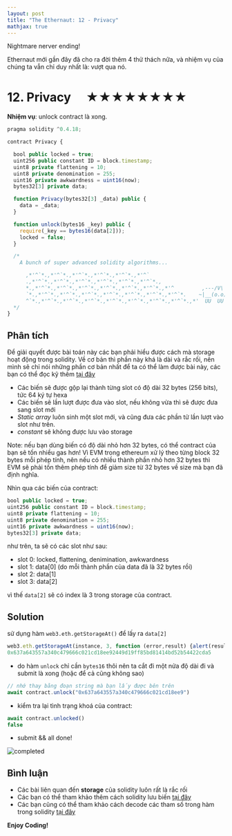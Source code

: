 ```yaml
---
layout: post
title: "The Ethernaut: 12 - Privacy"
mathjax: true
---
```

Nightmare nerver ending!

Ethernaut mới gần đây đã cho ra đời thêm 4 thử thách nữa, và nhiệm vụ của chúng ta vẫn chỉ duy nhất là: vượt qua nó.

# 12. Privacy 　★★★★★★★★

**Nhiệm vụ**: unlock contract là xong.

```js
pragma solidity ^0.4.18;

contract Privacy {

  bool public locked = true;
  uint256 public constant ID = block.timestamp;
  uint8 private flattening = 10;
  uint8 private denomination = 255;
  uint16 private awkwardness = uint16(now);
  bytes32[3] private data;

  function Privacy(bytes32[3] _data) public {
    data = _data;
  }

  function unlock(bytes16 _key) public {
    require(_key == bytes16(data[2]));
    locked = false;
  }

  /*
    A bunch of super advanced solidity algorithms...

      ,*'^`*.,*'^`*.,*'^`*.,*'^`*.,*'^`*.,*'^`
      .,*'^`*.,*'^`*.,*'^`*.,*'^`*.,*'^`*.,*'^`*.,
      *.,*'^`*.,*'^`*.,*'^`*.,*'^`*.,*'^`*.,*'^`*.,*'^         ,---/V\
      `*.,*'^`*.,*'^`*.,*'^`*.,*'^`*.,*'^`*.,*'^`*.,*'^`*.    ~|__(o.o)
      ^`*.,*'^`*.,*'^`*.,*'^`*.,*'^`*.,*'^`*.,*'^`*.,*'^`*.,*'  UU  UU
  */
}
```

## Phân tích

Để giải quyết được bài toán này các bạn phải hiểu được cách mà storage hoạt động trong solidity. Về cơ bản thì phần này khá là dài và rắc rối, nên mình sẽ chỉ nói những phần cơ bản nhất để ta có thể làm được bài này, các bạn có thể đọc kỹ thêm [tại đây](http://solidity.readthedocs.io/en/v0.4.24/miscellaneous.html)

- Các biến sẽ được gộp lại thành từng slot có độ dài 32 bytes (256 bits), tức 64 ký tự hexa
- Các biến sẽ lần lượt được đưa vào slot, nếu không vừa thì sẽ được đưa sang slot mới
- *Static array* luôn sinh một slot mới, và cũng đưa các phần tử lần lượt vào slot như trên.
- *constant* sẽ không được lưu vào storage

Note: nếu bạn dùng biến có độ dài nhỏ hơn 32 bytes, có thể contract của bạn sẽ tốn nhiều gas hơn! Vì EVM trong ethereum xử lý theo từng block 32 bytes mỗi phép tính, nên nếu có nhiều thành phần nhỏ hơn 32 bytes thì EVM sẽ phải tốn thêm phép tính để giảm size từ 32 bytes về size mà bạn đã định nghĩa.

Nhìn qua các biến của contract:

```js
bool public locked = true;
uint256 public constant ID = block.timestamp;
uint8 private flattening = 10;
uint8 private denomination = 255;
uint16 private awkwardness = uint16(now);
bytes32[3] private data;
```

như trên, ta sẽ có các slot như sau:

- slot 0: locked, flattening, denimination, awkwardness
- slot 1: data[0] (do mỗi thành phần của data đã là 32 bytes rồi)
- slot 2: data[1]
- slot 3: data[2]

vì thế `data[2]` sẽ có index là 3 trong storage của contract.

## Solution

sử dụng hàm `web3.eth.getStorageAt()` để lấy ra `data[2]`

```js
web3.eth.getStorageAt(instance, 3, function (error,result) {alert(result); })
0x637a643557a340c479666c021cd18ee92449d19ff85bd81414bd52b54422cda5
```

- do hàm `unlock` chỉ cần `bytes16` thôi nên ta cắt đi một nửa độ dài đi và submit là xong (hoặc để cả cũng không sao)

```js
// nhớ thay bằng đoạn string mà bạn lấy được bên trên
await contract.unlock("0x637a643557a340c479666c021cd18ee9")
```

- kiểm tra lại tình trạng khoá của contract:

```js
await contract.unlocked()
false
```

- submit && all done!

![completed]({{site.url}}/assets/images/ethernaut-completed.png)

## Bình luận

- Các bài liên quan đến **storage** của solidity luôn rất là rắc rối
- Các bạn có thể tham khảo thêm cách solidity lưu biến [tại đây](https://solidity.readthedocs.io/en/latest/miscellaneous.html#layout-of-state-variables-in-storage)
- Các bạn cũng có thể tham khảo cách decode các tham số trong hàm trong solidity [tại đây](https://medium.com/aigang-network/how-to-read-ethereum-contract-storage-44252c8af925)

**Enjoy Coding!**